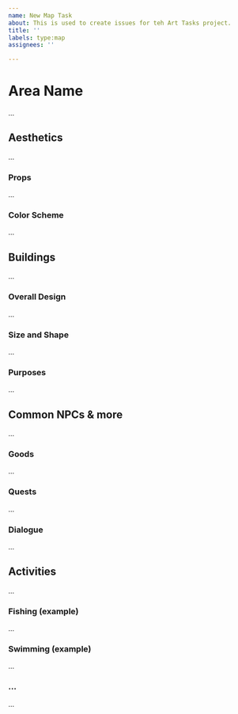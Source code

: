 ```yaml
---
name: New Map Task
about: This is used to create issues for teh Art Tasks project.
title: ''
labels: type:map
assignees: ''

---
```


# Area Name

...

## Aesthetics

...

### Props

...

### Color Scheme

...

## Buildings

...

### Overall Design

...

### Size and Shape
...

### Purposes

...

## Common NPCs & more

...

### Goods
...

### Quests
...

### Dialogue
...

## Activities
...

### Fishing (example)
...

### Swimming (example)
...

### ...

...
